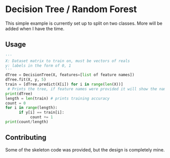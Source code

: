 # Decision Tree / Random Forest

This simple example is currently set up to split on two classes. More will be added when I have the time.

## Usage

```python
''' 
X: Dataset matrix to train on, must be vectors of reals
y: labels in the form of 0, 1
'''
dTree = DecisionTree(X, features=[list of feature names])
dTree.fit(X, y, 5)
train = [dTree.predict(X[i]) for i in range(len(X))]
 # Prints the tree, if feature names were provided it will show the names of the splits
print(dTree)
length = len(train) # prints training accuracy 
count = 0
for i in range(length):
      if y[i] == train[i]:
           count += 1
print(count/length)
```

## Contributing
Some of the skeleton code was provided, but the design is completely mine.

